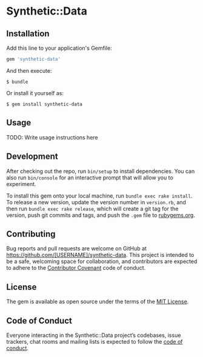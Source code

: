 # Synthetic::Data



## Installation

Add this line to your application's Gemfile:

```ruby
gem 'synthetic-data'
```

And then execute:

    $ bundle

Or install it yourself as:

    $ gem install synthetic-data

## Usage

TODO: Write usage instructions here

## Development

After checking out the repo, run `bin/setup` to install dependencies. You can also run `bin/console` for an interactive prompt that will allow you to experiment.

To install this gem onto your local machine, run `bundle exec rake install`. To release a new version, update the version number in `version.rb`, and then run `bundle exec rake release`, which will create a git tag for the version, push git commits and tags, and push the `.gem` file to [rubygems.org](https://rubygems.org).

## Contributing

Bug reports and pull requests are welcome on GitHub at https://github.com/[USERNAME]/synthetic-data. This project is intended to be a safe, welcoming space for collaboration, and contributors are expected to adhere to the [Contributor Covenant](http://contributor-covenant.org) code of conduct.

## License

The gem is available as open source under the terms of the [MIT License](https://opensource.org/licenses/MIT).

## Code of Conduct

Everyone interacting in the Synthetic::Data project’s codebases, issue trackers, chat rooms and mailing lists is expected to follow the [code of conduct](https://github.com/[USERNAME]/synthetic-data/blob/master/CODE_OF_CONDUCT.md).
